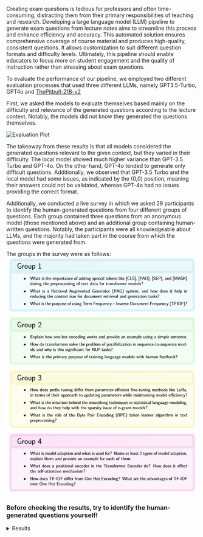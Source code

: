 Creating exam questions is tedious for professors and often time-consuming, distracting them from their primary responsibilities of teaching and research. Developing a large language model (LLM) pipeline to generate exam questions from lecture notes aims to streamline this process and enhance efficiency and accuracy. This automated solution ensures comprehensive coverage of course material and produces high-quality, consistent questions. It allows customization to suit different question formats and difficulty levels. Ultimately, this pipeline should enable educators to focus more on student engagement and the quality of instruction rather than stressing about exam questions.

To evaluate the performance of our pipeline, we employed two different evaluation processes that used three different LLMs, namely GPT3.5-Turbo, GPT4o and [ThePitbull-21B-v2](https://huggingface.co/fblgit/UNA-ThePitbull-21.4B-v2)

First, we asked the models to evaluate themselves based mainly on the difficulty and relevance of the generated questions according to the lecture context. Notably, the models did not know they generated the questions themselves.

![Evaluation Plot](https://github.com/MohammadSakhnini/nlp_project/blob/main/poster/figures/eval_plot.png?raw=true)

The takeaway from these results is that all models considered the generated questions relevant to the given context, but they varied in their difficulty. The local model showed much higher variance than GPT-3.5 Turbo and GPT-4o. On the other hand, GPT-4o tended to generate only difficult questions. Additionally, we observed that GPT-3.5 Turbo and the local model had some issues, as indicated by the (0,0) position, meaning their answers could not be validated, whereas GPT-4o had no issues providing the correct format.

Additionally, we conducted a live survey in which we asked 29 participants to identify the human-generated questions from four different groups of questions. Each group contained three questions from an anonymous model (those mentioned above) and an additional group containing human-written questions. Notably, the participants were all knowledgeable about LLMs, and the majority had taken part in the course from which the questions were generated from.

The groups in the survey were as follows:
![Alt text](https://github.com/MohammadSakhnini/Lecture2Exam/blob/main/poster/figures/questions.png?raw=true)

### Before checking the results, try to identify the human-generated questions yourself!

<details>
  <summary>Results</summary>

<br>

| Group 1 (Local) 	| Group 2 (GPT4o) 	| Group 3 (GPT3.5T) 	| Group 4 (Human) 	|
|:---------------:	|:---------------:	|:-----------------:	|:---------------:	|
|        4        	|        9        	|         4         	|        12       	|

Based on the results we see that the LLMs have recived 58% of the votes, while the human questions have recived 42% of the votes. This shows that the LLMs are able to generate questions that are similar to human generated questions.

 The human group received the most votes, followed by the GPT-4o group. The local model and GPT-3.5 Turbo received the least votes. After the participants completed the survey, we asked them to reason why they chose the group they did. The most common reason for choosing group 4 was that the questions were more "human-like" and that it contained a typo. 

</details>

